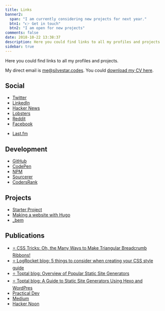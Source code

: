 ```yaml
---
title: Links
banner2:
  span: "I am currently considering new projects for next year."
  btn1: "👉 Get in touch"
  btn2: "I am open for new projects"
comments: false
date: 2018-10-22 13:38:37
description: Here you could find links to all my profiles and projects.
sidebar: true
---
```


Here you could find links to all my profiles and projects.

My direct email is [me@silvestar.codes](mailto:me@silvestar.codes). You could [download my CV here](/portfolio/silvestar-bistrovic-cv.pdf).

## Social
- [Twitter](https://twitter.com/malimirkeccita)
- [LinkedIn](https://www.linkedin.com/in/starbist/)
- [Hacker News](https://news.ycombinator.com/user?id=starbist)
- [Lobsters](https://lobste.rs/u/starbist)
- [Reddit](https://www.reddit.com/user/starbist)
- [Facebook](https://www.facebook.com/silvestar.codes/)
<!-- - [Google+](https://plus.google.com/b/110569084982950212149/+SilvestarbistrovicFromHr) -->
- [Last.fm](https://last.fm/user/maliMirkec)

## Development
- [GitHub](https://github.com/maliMirkec)
- [CodePen](https://codepen.io/CiTA/)
- [NPM](https://www.npmjs.com/~starbist)
- [Sourcerer](https://sourcerer.io/malimirkec)
- [CodersRank](https://profile.codersrank.io/user/malimirkec/)

<!-- ## Freelance
- [Toptal](https://www.toptal.com/resume/silvestar-bistrovic#trust-nothing-but-brilliant-freelancers)
- [Codementor](https://www.codementor.io/malimirkeccita)
- [About.me](https://about.me/starbist) -->

## Projects
- [Starter Project](https://starter.silvestar.codes/)
- [Making a website with Hugo](https://skl.sh/2ILioJ8)
- [_bem](https://frontend-developer.xyz/_bem/)

## Publications
- [⭐ CSS Tricks: Oh, the Many Ways to Make Triangular Breadcrumb Ribbons!](https://css-tricks.com/oh-the-many-ways-to-make-triangular-breadcrumb-ribbons/)
- [⭐ LogRocket blog: 5 things to consider when creating your CSS style guide](https://blog.logrocket.com/5-things-to-consider-when-creating-your-css-style-guide-7b85fa70039d)
- [⭐ Toptal blog: Overview of Popular Static Site Generators](https://www.toptal.com/front-end/static-site-generators-comparison-2018)
- [⭐ Toptal blog: A Guide to Static Site Generators Using Hexo and WordPres](https://www.toptal.com/front-end/wordpress-to-html-with-hexo-blog)
- [Practical Dev](https://dev.to/starbist)
- [Medium](https://medium.com/@malimirkeccita)
- [Hacker Noon](https://hackernoon.com/@malimirkeccita)

